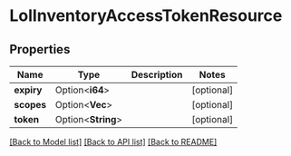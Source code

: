 # LolInventoryAccessTokenResource

## Properties

Name | Type | Description | Notes
------------ | ------------- | ------------- | -------------
**expiry** | Option<**i64**> |  | [optional]
**scopes** | Option<**Vec<String>**> |  | [optional]
**token** | Option<**String**> |  | [optional]

[[Back to Model list]](../README.md#documentation-for-models) [[Back to API list]](../README.md#documentation-for-api-endpoints) [[Back to README]](../README.md)


